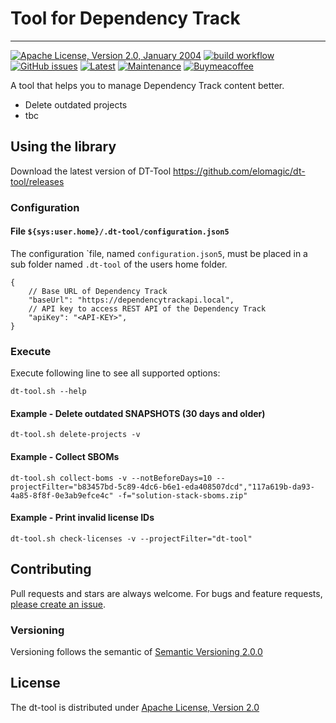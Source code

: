 # Tool for Dependency Track

---

[![Apache License, Version 2.0, January 2004](https://img.shields.io/github/license/apache/maven.svg?label=License)][license]
[![build workflow](https://github.com/elomagic/dt-tool/actions/workflows/maven.yml/badge.svg)](https://github.com/elomagic/dt-tool/actions)
[![GitHub issues](https://img.shields.io/github/issues-raw/elomagic/dt-tool)](https://github.com/elomagic/dt-tool/issues)
[![Latest](https://img.shields.io/github/release/elomagic/dt-tool.svg)](https://github.com/elomagic/dt-tool/releases)
[![Maintenance](https://img.shields.io/badge/Maintained%3F-yes-green.svg)](https://github.com/elomagic/dt-tool/graphs/commit-activity)
[![Buymeacoffee](https://badgen.net/badge/icon/buymeacoffee?icon=buymeacoffee&label)](https://www.buymeacoffee.com/elomagic)

A tool that helps you to manage Dependency Track content better.

* Delete outdated projects
* tbc

## Using the library

Download the latest version of DT-Tool https://github.com/elomagic/dt-tool/releases

### Configuration

#### File ```${sys:user.home}/.dt-tool/configuration.json5```

The configuration `file, named ```configuration.json5```, must be placed in a sub folder named ```.dt-tool``` of the users home folder.

```json5
{
    // Base URL of Dependency Track
    "baseUrl": "https://dependencytrackapi.local",
    // API key to access REST API of the Dependency Track
    "apiKey": "<API-KEY>",
}
```

### Execute

Execute following line to see all supported options:

```shell
dt-tool.sh --help
```

#### Example - Delete outdated SNAPSHOTS (30 days and older)

```shell
dt-tool.sh delete-projects -v
```

#### Example - Collect SBOMs

```shell
dt-tool.sh collect-boms -v --notBeforeDays=10 --projectFilter="b83457bd-5c89-4dc6-b6e1-eda408507dcd","117a619b-da93-4a85-8f8f-0e3ab9efce4c" -f="solution-stack-sboms.zip"
```

#### Example - Print invalid license IDs

```shell
dt-tool.sh check-licenses -v --projectFilter="dt-tool"
```

## Contributing

Pull requests and stars are always welcome. For bugs and feature requests, [please create an issue](../../issues/new).

### Versioning

Versioning follows the semantic of [Semantic Versioning 2.0.0](https://semver.org/)

## License

The dt-tool is distributed under [Apache License, Version 2.0][license]

[license]: https://www.apache.org/licenses/LICENSE-2.0
